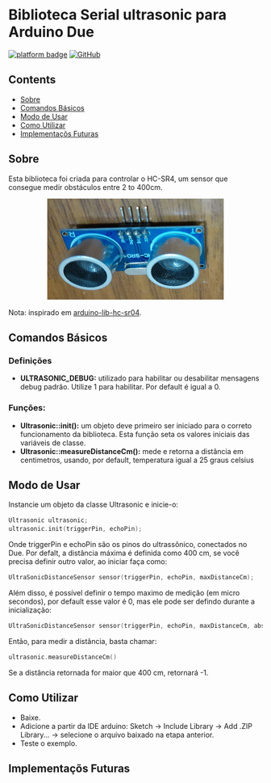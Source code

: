 # Biblioteca Serial ultrasonic para Arduino Due
[![platform badge](https://img.shields.io/badge/platform-Arduino-orange.svg)](https://github.com/arduino)
[![GitHub](https://img.shields.io/github/license/mashape/apistatus.svg)](https://github.com/SciCoBot/led_debug/blob/main/LICENSE)

## Contents

- [Sobre](#sobre)
- [Comandos Básicos](#comandos-básicos)
- [Modo de Usar](#modo-de-usar)
- [Como Utilizar](#como-utilizar)
- [Implementaçõs Futuras](#implementaçõs-futuras)

## Sobre

Esta biblioteca foi criada para controlar o HC-SR4, um sensor que consegue medir obstáculos entre 2 to 400cm.

<p align="center">
  <img src="https://github.com/SciCoBot/ultrasonic/blob/main/images/hcsr04.png"/ height="200" width="350">
</p>

Nota: inspirado em [arduino-lib-hc-sr04](https://github.com/Martinsos/arduino-lib-hc-sr04).

## Comandos Básicos
### Definições

- **ULTRASONIC_DEBUG:** utilizado para habilitar ou desabilitar mensagens debug padrão. Utilize 1 para habilitar. Por default é igual a 0.

### Funções:

- **Ultrasonic::init():** um objeto deve primeiro ser iniciado para o correto funcionamento da biblioteca. Esta função seta os valores iniciais das variáveis de classe.
- **Ultrasonic::measureDistanceCm():** mede e retorna a distância em centimetros, usando, por default, temperatura igual a 25 graus celsius

## Modo de Usar

Instancie um objeto da classe Ultrasonic e inicie-o:

```c
Ultrasonic ultrasonic;
ultrasonic.init(triggerPin, echoPin);
```
Onde triggerPin e echoPin são os pinos do ultrassônico, conectados no Due. Por defalt, a distância máxima é definida como 400 cm, se você precisa definir outro valor, ao iniciar faça como:

```c
UltraSonicDistanceSensor sensor(triggerPin, echoPin, maxDistanceCm);
```

Além disso, é possível definir o tempo maximo de medição (em micro secondos), por default esse valor é 0, mas ele pode ser defindo durante a inicialização:

```c
UltraSonicDistanceSensor sensor(triggerPin, echoPin, maxDistanceCm, absoluteTimeout);
```

Então, para medir a distância, basta chamar:
```c
ultrasonic.measureDistanceCm()
```
Se a distância retornada for maior que 400 cm, retornará -1.

## Como Utilizar

- Baixe.
- Adicione a partir da IDE arduino: Sketch -> Include Library -> Add .ZIP Library... -> selecione o arquivo baixado na etapa anterior.
- Teste o exemplo.

## Implementaçõs Futuras
